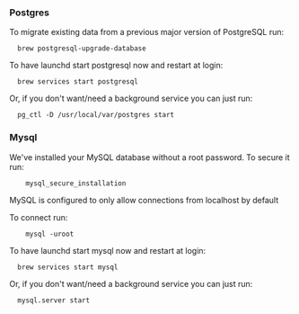 ### Postgres

To migrate existing data from a previous major version of PostgreSQL run:
```
  brew postgresql-upgrade-database
```
To have launchd start postgresql now and restart at login:
```
  brew services start postgresql
```
Or, if you don't want/need a background service you can just run:
```
  pg_ctl -D /usr/local/var/postgres start
```

### Mysql

We've installed your MySQL database without a root password. To secure it run:
```
    mysql_secure_installation
```

MySQL is configured to only allow connections from localhost by default

To connect run:
```
    mysql -uroot
```

To have launchd start mysql now and restart at login:
```
  brew services start mysql
```
Or, if you don't want/need a background service you can just run:
```
  mysql.server start
```
